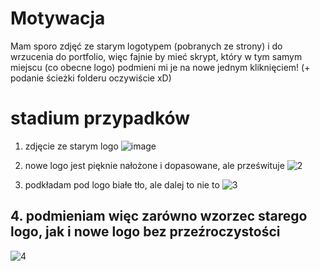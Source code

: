 # Motywacja
Mam sporo zdjęć ze starym logotypem (pobranych ze strony) i do wrzucenia do portfolio, więc fajnie by mieć skrypt, który w tym samym miejscu (co obecne logo) podmieni mi je na nowe jednym kliknięciem! (+ podanie ścieżki folderu oczywiście xD)


# stadium przypadków
1. zdjęcie ze starym logo
![image](https://github.com/user-attachments/assets/1a5de6a2-bff6-4a91-a184-1f5c2fc71555)


2. nowe logo jest pięknie nałożone i dopasowane, ale prześwituje
![2](https://github.com/user-attachments/assets/915b002c-e5ee-4ae2-b407-c24d8f0c3c74)


3. podkładam pod logo białe tło, ale dalej to nie to
![3](https://github.com/user-attachments/assets/d78f9511-2b53-4fa8-9648-b7a8041b71a2)


## 4. podmieniam więc zarówno wzorzec starego logo, jak i nowe logo bez przeźroczystości

![4](https://github.com/user-attachments/assets/d12a9a03-f0e6-4d09-93f2-1b35890f470b)
